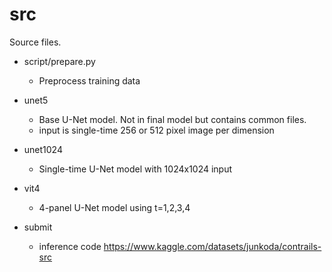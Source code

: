 src
========

Source files.

* script/prepare.py
  - Preprocess training data

* unet5
  - Base U-Net model. Not in final model but contains common files.
  - input is single-time 256 or 512 pixel image per dimension

* unet1024
  - Single-time U-Net model with 1024x1024 input

* vit4
  - 4-panel U-Net model using t=1,2,3,4

* submit
  - inference code https://www.kaggle.com/datasets/junkoda/contrails-src
